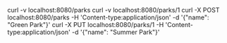 





curl -v localhost:8080/parks
curl -v localhost:8080/parks/1
curl -X POST localhost:8080/parks -H 'Content-type:application/json' -d '{"name": "Green Park"}'
curl -X PUT localhost:8080/parks/1 -H 'Content-type:application/json' -d '{"name": "Summer Park"}'
